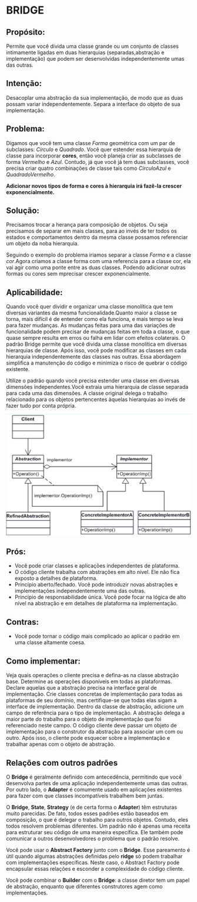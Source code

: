 # BRIDGE
## Propósito:
Permite que você divida uma classe grande ou um conjunto de classes intimamente ligadas em duas hierarquias (separadas,abstração e implementação) que podem ser desenvolvidas independentemente umas das outras.
## Intenção:
Desacoplar uma abstração da sua implementação, de modo que as duas possam variar independentemente.
Separa a interface do objeto de sua implementação.
## Problema: 
Digamos que você tem uma classe _Forma_ geométrica com um par de subclasses: _Círculo_ e _Quadrado_. Você quer estender essa hierarquia de classe para incorporar __cores__, então você planeja criar as subclasses de forma _Vermelho_ e _Azul_. Contudo, já que você já tem duas subclasses, você precisa criar quatro combinações de classe tais como _CírculoAzul_ e _QuadradoVermelho_.

__Adicionar novos tipos de forma e cores à hierarquia irá fazê-la crescer exponencialmente.__

## Solução:
Precisamos trocar a herança para composição de objetos.
Ou seja precisamos de separar em mais classes, para ao invés de ter todos os estados e comportamentos dentro da mesma classe possamos referenciar um objeto da noba hierarquia.

Seguindo o exemplo do problema iriamos separar a classe _Forma_ e a classe _cor_.Agora criamos a classe forma com uma referencia para a classe cor, ela vai agir como uma ponte entre as duas classes. Podendo adicionar outras formas ou cores sem mprecisar crescer exponencialmente.


## Aplicabilidade: 

Quando você quer dividir e organizar uma classe monolítica que tem diversas variantes da mesma funcionalidade.Quanto maior a classe se torna, mais difícil é de entender como ela funciona, e mais tempo se leva para fazer mudanças. As mudanças feitas para uma das variações de funcionalidade podem precisar de mudanças feitas em toda a classe, o que quase sempre resulta em erros ou falha em lidar com efeitos colaterais.
O padrão Bridge permite que você divida uma classe monolítica em diversas hierarquias de classe. Após isso, você pode modificar as classes em cada hierarquia independentemente das classes nas outras. Essa abordagem simplifica a manutenção do código e minimiza o risco de quebrar o código existente.

Utilize o padrão quando você precisa estender uma classe em diversas dimensões independentes.Você extraia uma hierarquia de classe separada para cada uma das dimensões. A classe original delega o trabalho relacionado para os objetos pertencentes àquelas hierarquias ao invés de fazer tudo por conta própria.

![Representação do Bridge](./Bridge.png)

## Prós:
* Você pode criar classes e aplicações independentes de plataforma.
* O código cliente trabalha com abstrações em alto nível. Ele não fica exposto a detalhes de plataforma.
* Princípio aberto/fechado. Você pode introduzir novas abstrações e implementações independentemente uma das outras.
* Princípio de responsabilidade única. Você pode focar na lógica de alto nível na abstração e em detalhes de plataforma na implementação.

## Contras:
* Você pode tornar o código mais complicado ao aplicar o padrão em uma classe altamente coesa.

## Como implementar:
Veja quais operações o cliente precisa e defina-as na classe abstração base.
Determine as operações disponíveis em todas as plataformas. Declare aquelas que a abstração precisa na interface geral de implementação.
Crie classes concretas de implementação para todas as plataformas de seu domínio, mas certifique-se que todas elas sigam a interface de implementação.
Dentro da classe de abstração, adicione um campo de referência para o tipo de implementação. A abstração delega a maior parte do trabalho para o objeto de implementação que foi referenciado neste campo.
O código cliente deve passar um objeto de implementação para o construtor da abstração para associar um com ou outro. Após isso, o cliente pode esquecer sobre a implementação e trabalhar apenas com o objeto de abstração.

## Relações com outros padrões
O __Bridge__ é geralmente definido com antecedência, permitindo que você desenvolva partes de uma aplicação independentemente umas das outras. Por outro lado, o __Adapter__ é comumente usado em aplicações existentes para fazer com que classes incompatíveis trabalhem bem juntas.

O __Bridge__, __State__, __Strategy__ (e de certa forma o __Adapter__) têm estruturas muito parecidas. De fato, todos esses padrões estão baseados em composição, o que é delegar o trabalho para outros objetos. Contudo, eles todos resolvem problemas diferentes. Um padrão não é apenas uma receita para estruturar seu código de uma maneira específica. Ele também pode comunicar a outros desenvolvedores o problema que o padrão resolve.

Você pode usar o __Abstract Factory__ junto com o __Bridge__. Esse pareamento é útil quando algumas abstrações definidas pelo __ridge__ só podem trabalhar com implementações específicas. Neste caso, o Abstract Factory pode encapsular essas relações e esconder a complexidade do código cliente.

Você pode combinar o __Builder__ com o __Bridge__: a classe diretor tem um papel de abstração, enquanto que diferentes construtores agem como implementações.